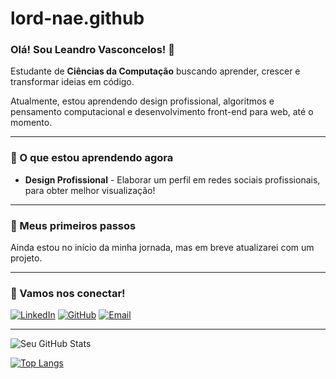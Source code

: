 # lord-nae.github
### Olá! Sou Leandro Vasconcelos! 👋

Estudante de **Ciências da Computação** buscando aprender, crescer e transformar ideias em código.

Atualmente, estou aprendendo design profissional, algoritmos e pensamento computacional e desenvolvimento front-end para web, até o momento.

---

### 🚀 O que estou aprendendo agora

* **Design Profissional** - Elaborar um perfil em redes sociais profissionais, para obter melhor visualização!



---

### 🌱 Meus primeiros passos

Ainda estou no início da minha jornada, mas em breve atualizarei com um projeto.



---

### 💬 Vamos nos conectar!

[![LinkedIn](https://img.shields.io/badge/LinkedIn-0077B5?style=for-the-badge&logo=linkedin&logoColor=white)](https://www.linkedin.com/in/leandro-c%C3%A9sar-de-souza-vasconcelos-a174aa37b?lipi=urn%3Ali%3Apage%3Ad_flagship3_profile_view_base_contact_details%3BaDe7QFddRWqXLS%2FPAy0VWg%3D%3D)
[![GitHub](https://img.shields.io/badge/GitHub-100000?style=for-the-badge&logo=github&logoColor=white)](https://github.com/lord-nae)
[![Email](https://img.shields.io/badge/Email-D14836?style=for-the-badge&logo=gmail&logoColor=white)](mailto:leandrocesarsvasconcelos@gmail.com)

---

![Seu GitHub Stats](https://github-readme-stats.vercel.app/api?username=lord-nae&show_icons=true&theme=dracula)

[![Top Langs](https://github-readme-stats.vercel.app/api/top-langs/?username=lord-nae&layout=compact&theme=dracula)](https://github.com/anuraghazra/github-readme-stats)
